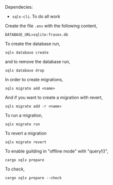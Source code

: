 Dependecies:

* `sqlx-cli`. To do all work

Create the file `.env` with the following content,

```
DATABASE_URL=sqlite:frases.db
```

To create the database run,

```
sqlx database create
```

and to remove the database run,

```
sqlx database drop
```

In order to create migrations,

```
sqls migrate add <name>
```

And if you want to create a migration with revert,

```
sqls migrate add -r <name>
```

To run a migration,


```
sqlx migrate run
```

To revert a migration

```
sqlx migrate revert
```

To enable guilding in "offline mode" with "query!()",

```
cargo sqlx prepare
```

To check,

```
cargo sqlx prepare --check
```

